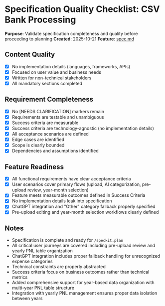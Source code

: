 # Specification Quality Checklist: CSV Bank Processing

**Purpose**: Validate specification completeness and quality before proceeding to planning
**Created**: 2025-10-21
**Feature**: [spec.md](./spec.md)

## Content Quality

- [x] No implementation details (languages, frameworks, APIs)
- [x] Focused on user value and business needs
- [x] Written for non-technical stakeholders
- [x] All mandatory sections completed

## Requirement Completeness

- [x] No [NEEDS CLARIFICATION] markers remain
- [x] Requirements are testable and unambiguous
- [x] Success criteria are measurable
- [x] Success criteria are technology-agnostic (no implementation details)
- [x] All acceptance scenarios are defined
- [x] Edge cases are identified
- [x] Scope is clearly bounded
- [x] Dependencies and assumptions identified

## Feature Readiness

- [x] All functional requirements have clear acceptance criteria
- [x] User scenarios cover primary flows (upload, AI categorization, pre-upload review, year-month selection)
- [x] Feature meets measurable outcomes defined in Success Criteria
- [x] No implementation details leak into specification
- [x] ChatGPT integration and "Other" category fallback properly specified
- [x] Pre-upload editing and year-month selection workflows clearly defined

## Notes

- Specification is complete and ready for `/speckit.plan`
- All critical user journeys are covered including pre-upload review and yearly PNL table organization
- ChatGPT integration includes proper fallback handling for unrecognized expense categories
- Technical constraints are properly abstracted
- Success criteria focus on business outcomes rather than technical metrics
- Added comprehensive support for year-based data organization with multi-year PNL table structure
- Integration with yearly PNL management ensures proper data isolation between years
